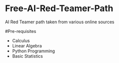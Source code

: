 # Free-AI-Red-Teamer-Path
AI Red Teamer path taken from various online sources

#Pre-requisites
 - Calculus
 - Linear Algebra
 - Python Programming
 - Basic Statistics
